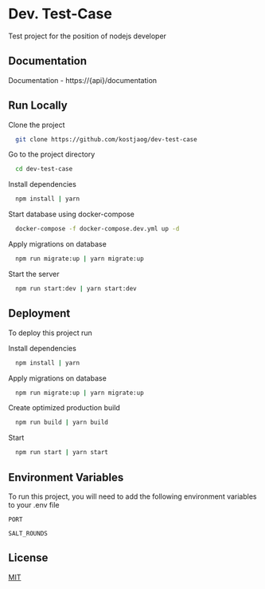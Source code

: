 
# Dev. Test-Case
Test project for the position of nodejs developer



## Documentation

Documentation - https://{api}/documentation


## Run Locally

Clone the project

```bash
  git clone https://github.com/kostjaog/dev-test-case
```

Go to the project directory

```bash
  cd dev-test-case
```

Install dependencies

```bash
  npm install | yarn
```

Start database using docker-compose
```bash
  docker-compose -f docker-compose.dev.yml up -d
```

Apply migrations on database
```bash
  npm run migrate:up | yarn migrate:up
```

Start the server

```bash
  npm run start:dev | yarn start:dev
```


## Deployment

To deploy this project run


Install dependencies 
```bash
  npm install | yarn
```

Apply migrations on database
```bash
  npm run migrate:up | yarn migrate:up
```

Create optimized production build
```bash
  npm run build | yarn build
```

Start
```bash
  npm run start | yarn start
```


## Environment Variables

To run this project, you will need to add the following environment variables to your .env file

`PORT`

`SALT_ROUNDS`



## License

[MIT](https://choosealicense.com/licenses/mit/)

